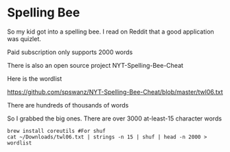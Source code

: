 # Spelling Bee

So my kid got into a spelling bee. 
I read on Reddit that a good application was quizlet. 


Paid subscription only supports 2000 words

There is also an open source project NYT-Spelling-Bee-Cheat

Here is the wordlist

https://github.com/spswanz/NYT-Spelling-Bee-Cheat/blob/master/twl06.txt

There are hundreds of thousands of words

So I grabbed the big ones. There are over 3000 at-least-15 character words 

```
brew install coreutils #For shuf
cat ~/Downloads/twl06.txt | strings -n 15 | shuf | head -n 2000 > wordlist
```
